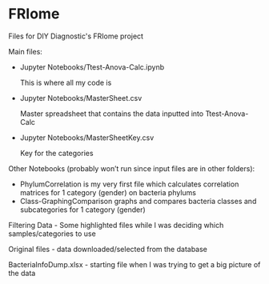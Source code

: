 # FRIome
Files for DIY Diagnostic's FRIome project

Main files: 
- Jupyter Notebooks/Ttest-Anova-Calc.ipynb
	
	This is where all my code is
- Jupyter Notebooks/MasterSheet.csv
	
	Master spreadsheet that contains the data inputted into Ttest-Anova-Calc
- Jupyter Notebooks/MasterSheetKey.csv
	
	Key for the categories

Other Notebooks (probably won’t run since input files are in other folders):
- PhylumCorrelation is my very first file which calculates correlation matrices for 1 category (gender) on bacteria phylums
- Class-GraphingComparison graphs and compares bacteria classes and subcategories for 1 category (gender)

Filtering Data - Some highlighted files while I was deciding which samples/categories to use

Original files - data downloaded/selected from the database 

BacteriaInfoDump.xlsx - starting file when I was trying to get a big picture of the data
